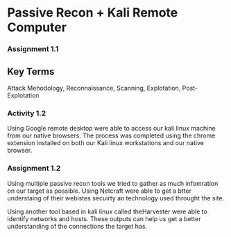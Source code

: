 # Passive Recon + Kali Remote Computer

### Assignment 1.1

## Key Terms

Attack Mehodology, Reconnaissance, Scanning, Explotation, Post-Explotation


### Activity 1.2

Using Google remote desktop were able to access our kali linux machine from our native browsers. The process was completed using the chrome extension installed on both our Kali linux workstations and our native browser.

### Assignment 1.2

Using multiple passive recon tools we tried to gather as much infomration on our target as possible. Using Netcraft were able to get a btter understaing of their webistes secuirty an technology used throught the site.

Using another tool based in kali linux called theHarvester were able to identify networks and hosts. These outputs can help us get a better understanding of the connections the target has.
